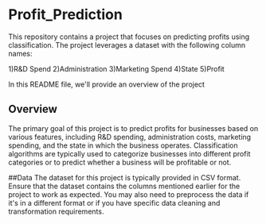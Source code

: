 # Profit_Prediction
This repository contains a project that focuses on predicting profits using classification. The project leverages a dataset with the following column names:

1)R&D Spend
2)Administration
3)Marketing Spend
4)State
5)Profit

In this README file, we'll provide an overview of the project

## Overview
The primary goal of this project is to predict profits for businesses based on various features, including R&D spending, administration costs, marketing spending, and the state in which the business operates. Classification algorithms are typically used to categorize businesses into different profit categories or to predict whether a business will be profitable or not.

##Data
The dataset for this project is typically provided in CSV format. Ensure that the dataset contains the columns mentioned earlier for the project to work as expected. You may also need to preprocess the data if it's in a different format or if you have specific data cleaning and transformation requirements.

